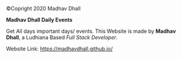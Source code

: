 ©Copright 2020 Madhav Dhall

**Madhav Dhall Daily Events**

Get All days important days/ events. This Website is made by **Madhav Dhall**, a Ludhiana Based *Full Stack Developer*.

Website Link: https://madhavdhall.github.io/
